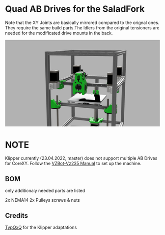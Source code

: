 # Quad AB Drives for the SaladFork
Note that the XY Joints are basically mirrored compared to the orignal ones. They require the same build parts.The Idlers from the original tensioners are needed for the modificated drive mounts in the back.

![SF_QUAB.png](./img/SF_QUAB.png)

# NOTE
Klipper currently (23.04.2022, master) does not support multiple AB Drives for CoreXY. Follow the [VZBot-Vz235 Manual](https://github.com/VzBoT3D/VzBoT-Vz235) to set up the machine. 

## BOM
only additionaly needed parts are listed

2x NEMA14
2x Pulleys
screws & nuts

## Credits
[TypQxQ](https://github.com/TypQxQ/klipper/tree/Multiple_Steppers_on_CoreXY) for the Klipper adaptations 
